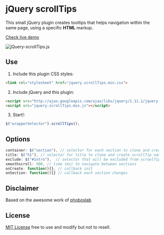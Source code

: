 # jQuery scrollTips

This small jQuery plugin creates tooltips that helps navigation within the same page, using a specific **HTML** markup.

[Check live demo](http://www.csslab.cl/ejemplos/jquery-scrollTips/)

![jQuery-scrollTips.js](https://i.imgur.com/bWXTTq5.gif)

## Use

1. Include this plugin CSS styles:

```html
<link rel="stylesheet" href="jquery.scrollTips.min.css">
```

2. Include jQuery and this plugin:

```html
<script src="http://ajax.googleapis.com/ajax/libs/jquery/1.11.1/jquery.min.js"></script>
<script src="jquery.scrollTips.min.js"></script>
```

3. Start!:

```javascript
$("wrapperSelector").scrollTips();
```

## Options

```javascript
container: $("section"), // selector for each section to clone and create scrollTips
title: $("h1"), // selector for title to clone and create scrollTip names
exclude: $("#intro"),  // selector that will be excluded from scroolTip
smoothscroll: 500, // time (ms) to navigate between sections
onCreate: function(){}, // callback init
onSection: function(){} // callback each section changes
```

## Disclaimer

Based on the awesome work of [phoboslab](https://github.com/phoboslab)


## License

[MIT License](http://mit-license.org/) free to use and modify but not to resell.
